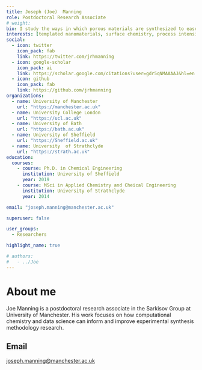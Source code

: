 ```yaml
---
title: Joseph (Joe)  Manning
role: Postdoctoral Research Associate
# weight: 
bio: I study the ways in which porous materials are synthesized to ease the transition towards manufacture and widespread realisation of their benefits. <br  /><br  />Particularly, I'm interested in exploring how unusual behaviour of chemicals trapped within pore spaces complicates scale-up and how understanding fundamental physical chemistry at the pore surface can resolve these. 
interests: [templated nanomaterials, surface chemistry, process intensification, confined fluids]
social:
  - icon: twitter
    icon_pack: fab
    link: https://twitter.com/jrhmanning
  - icon: google-scholar
    icon_pack: ai
    link: https://scholar.google.com/citations?user=gdr5qNMAAAAJ&hl=en
  - icon: github
    icon_pack: fab
    link: https://github.com/jrhmanning
organizations:
  - name: University of Manchester
    url: "https://manchester.ac.uk"
  - name: University College London
    url: "https://ucl.ac.uk" 
  - name: University of Bath
    url: "https://bath.ac.uk"
  - name: University of Sheffield
    url: "https://Sheffield.ac.uk"
  - name: University  of Strathclyde
    url: "https://strath.ac.uk"
education:
  courses:
    - course: Ph.D. in Chemical Engineering
      institution: University of Sheffield
      year: 2019
    - course: MSci in Applied Chemistry and Cheical Engineering
      institution: University of Strathclyde
      year: 2014

email: "joseph.manning@manchester.ac.uk"

superuser: false

user_groups:
  - Researchers

highlight_name: true

# authors:
#   - ../Joe
---
```

# About me
Joe Manning is a postdoctoral research associate in the Sarkisov Group at University of Manchester. His work focuses on how computational chemistry and data science can inform and improve experimental synthesis methodology research.
## Email
joseph.manning@manchester.ac.uk